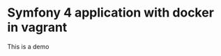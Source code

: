 Symfony 4 application with docker in vagrant
============================================


This is a demo 
